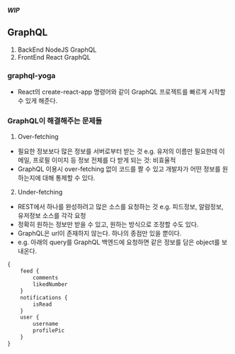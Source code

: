 ***WIP***

## GraphQL
1. BackEnd NodeJS GraphQL
2. FrontEnd React GraphQL

### graphql-yoga
- React의 create-react-app 명령어와 같이 GraphQL 프로젝트를 빠르게 시작할 수 있게 해준다.

### GraphQL이 해결해주는 문제들
1. Over-fetching
- 필요한 정보보다 많은 정보를 서버로부터 받는 것 e.g. 유저의 이름만 필요한데 이메일, 프로필 이미지 등 정보 전체를 다 받게 되는 것: 비효율적
- GraphQL 이용시 over-fetching 없이 코드를 짤 수 있고 개발자가 어떤 정보를 원하는지에 대해 통제할 수 있다.

2. Under-fetching
- REST에서 하나를 완성하려고 많은 소스를 요청하는 것 e.g. 피드정보, 알람정보, 유저정보 소스를 각각 요청
- 정확히 원하는 정보만 받을 수 있고, 원하는 방식으로 조정할 수도 있다.
- GraphQL은 url이 존재하지 않는다. 하나의 종점만 있을 뿐이다.
- e.g. 아래의 query를 GraphQL 백엔드에 요청하면 같은 정보를 담은 object를 보내온다.
```GraphQL
{
    feed {
        comments
        likedNumber
    }
    notifications {
        isRead
    }
    user {
        username
        profilePic
    }
}
```
